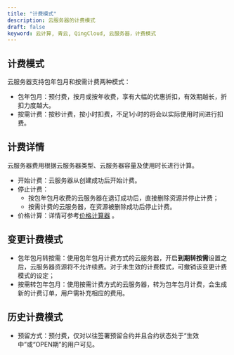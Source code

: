 ```yaml
---
title: "计费模式"
description: 云服务器的计费模式
draft: false
keyword: 云计算, 青云, QingCloud, 云服务器，计费模式
---
```


## 计费模式

云服务器支持包年包月和按需计费两种模式：

- 包年包月：预付费，按月或按年收费，享有大幅的优惠折扣，有效期越长，折扣力度越大。
- 按需计费：按秒计费，按小时扣费，不足1小时的将会以实际使用时间进行扣费。

## 计费详情

云服务器费用根据云服务器类型、云服务器容量及使用时长进行计算。

- 开始计费：云服务器从创建成功后开始计费。
- 停止计费：
  - 按包年包月收费的云服务器在退订成功后，直接删除资源并停止计费；
  - 按需计费的云服务器，在资源被删除成功后停止计费。
- 价格计算：详情可参考[价格计算器](https://www.qingcloud.com/pricing#/Volume) 。

## 变更计费模式

- 包年包月转按需：使用包年包月计费方式的云服务器，开启**到期转按需**设置之后，云服务器资源将不允许续费。对于未生效的计费模式，可撤销该变更计费模式的设定；
- 按需转包年包月：使用按需计费方式的云服务器，转为包年包月计费，会生成新的计费订单，用户需补充相应的费用。

## 历史计费模式

- 预留方式：预付费，仅对以往签署预留合约并且合约状态处于“生效中”或“OPEN期”的用户可见。